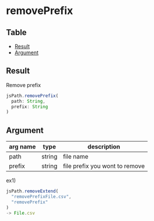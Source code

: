 # removePrefix


Table
-----------------

* [Result](#result)
* [Argument](#argument)


## Result

Remove prefix 


```js.js
jsPath.removePrefix(  
  path: String,  
  prefix: String  
)

```

## Argument

| arg name | type | description |
| -------- | -------- | -------- |
| path | string | file name |
| prefix | string | file prefix you wont to remove |


ex1) 

```js.js
jsPath.removeExtend(  
  "removePrefixFile.csv",  
  "removePrefix"  
)
-> File.csv

```


